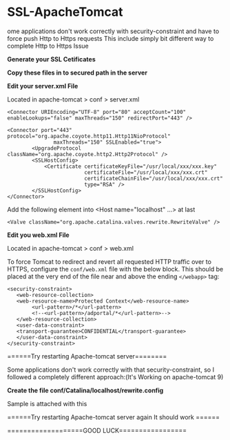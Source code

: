 # SSL-ApacheTomcat
ome applications don't work correctly with security-constraint and have to force push Http to Https requests This include simply bit different way to complete Http to Https Issue

**Generate your SSL Cetificates**

**Copy these files in to secured path in the server**

**Edit your server.xml File**

Located in apache-tomcat > conf > server.xml


```<Connector URIEncoding="UTF-8" port="80" acceptCount="100" enableLookups="false" maxThreads="150" redirectPort="443" />```

```
<Connector port="443" protocol="org.apache.coyote.http11.Http11NioProtocol"
               maxThreads="150" SSLEnabled="true">
        <UpgradeProtocol className="org.apache.coyote.http2.Http2Protocol" />
        <SSLHostConfig>
            <Certificate certificateKeyFile="/usr/local/xxx/xxx.key"
                         certificateFile="/usr/local/xxx/xxx.crt"
                         certificateChainFile="/usr/local/xxx/xxx.crt"
                         type="RSA" />
        </SSLHostConfig>
</Connector>
```

Add the following element into <Host name="localhost" ...> at last


`<Valve className="org.apache.catalina.valves.rewrite.RewriteValve" />`

**Edit you web.xml File** 

Located in apache-tomcat > conf > web.xml

To force Tomcat to redirect and revert all requested HTTP traffic over to HTTPS, configure the `conf/web.xml` file with the below block. 
This should be placed at the very end of the file near and above the ending `</webapp>` tag:


 ```
 <security-constraint>
	<web-resource-collection>
	<web-resource-name>Protected Context</web-resource-name>
         <url-pattern>/*</url-pattern>
         <!--<url-pattern>/adportal/*</url-pattern>-->
	</web-resource-collection>
	<user-data-constraint>
	<transport-guarantee>CONFIDENTIAL</transport-guarantee>
	</user-data-constraint>
 </security-constraint>
 ```


======Try restarting Apache-tomcat server========

Some applications don't work correctly with that security-constraint, so I followed a completely different approach:(It's Working on apache-tomcat 9)

**Create the file conf/Catalina/localhost/rewrite.config** 

Sample is attached with this


======Try restarting Apache-tomcat server again It should work ======

===================GOOD LUCK=================


